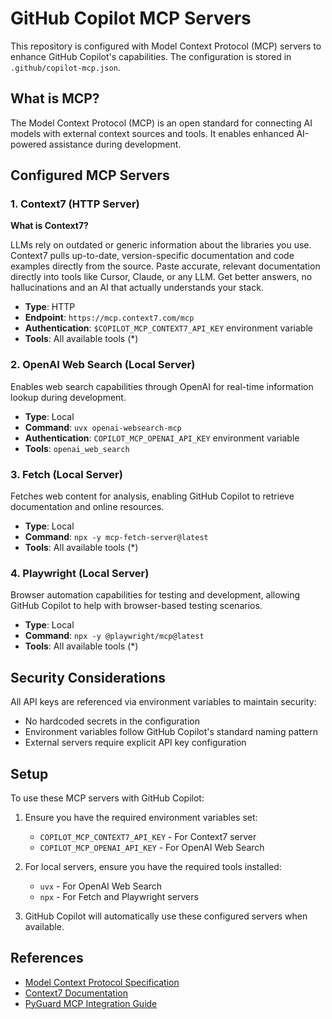 # GitHub Copilot MCP Servers

This repository is configured with Model Context Protocol (MCP) servers to enhance GitHub Copilot's capabilities. The configuration is stored in `.github/copilot-mcp.json`.

## What is MCP?

The Model Context Protocol (MCP) is an open standard for connecting AI models with external context sources and tools. It enables enhanced AI-powered assistance during development.

## Configured MCP Servers

### 1. Context7 (HTTP Server)

**What is Context7?**

LLMs rely on outdated or generic information about the libraries you use. Context7 pulls up-to-date, version-specific documentation and code examples directly from the source. Paste accurate, relevant documentation directly into tools like Cursor, Claude, or any LLM. Get better answers, no hallucinations and an AI that actually understands your stack.

- **Type**: HTTP
- **Endpoint**: `https://mcp.context7.com/mcp`
- **Authentication**: `$COPILOT_MCP_CONTEXT7_API_KEY` environment variable
- **Tools**: All available tools (*)

### 2. OpenAI Web Search (Local Server)

Enables web search capabilities through OpenAI for real-time information lookup during development.

- **Type**: Local
- **Command**: `uvx openai-websearch-mcp`
- **Authentication**: `COPILOT_MCP_OPENAI_API_KEY` environment variable
- **Tools**: `openai_web_search`

### 3. Fetch (Local Server)

Fetches web content for analysis, enabling GitHub Copilot to retrieve documentation and online resources.

- **Type**: Local
- **Command**: `npx -y mcp-fetch-server@latest`
- **Tools**: All available tools (*)

### 4. Playwright (Local Server)

Browser automation capabilities for testing and development, allowing GitHub Copilot to help with browser-based testing scenarios.

- **Type**: Local
- **Command**: `npx -y @playwright/mcp@latest`
- **Tools**: All available tools (*)

## Security Considerations

All API keys are referenced via environment variables to maintain security:
- No hardcoded secrets in the configuration
- Environment variables follow GitHub Copilot's standard naming pattern
- External servers require explicit API key configuration

## Setup

To use these MCP servers with GitHub Copilot:

1. Ensure you have the required environment variables set:
   - `COPILOT_MCP_CONTEXT7_API_KEY` - For Context7 server
   - `COPILOT_MCP_OPENAI_API_KEY` - For OpenAI Web Search

2. For local servers, ensure you have the required tools installed:
   - `uvx` - For OpenAI Web Search
   - `npx` - For Fetch and Playwright servers

3. GitHub Copilot will automatically use these configured servers when available.

## References

- [Model Context Protocol Specification](https://modelcontextprotocol.io)
- [Context7 Documentation](https://context7.com)
- [PyGuard MCP Integration Guide](../docs/MCP-INTEGRATION.md)
